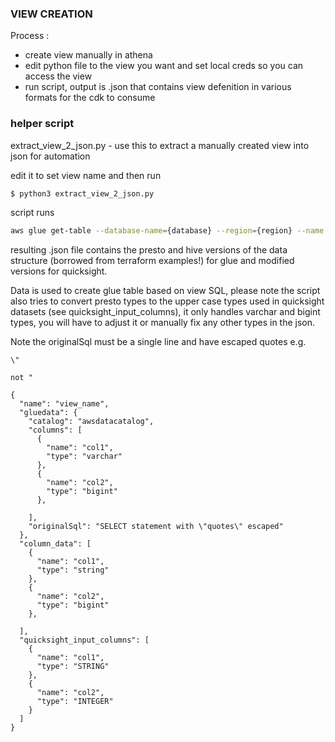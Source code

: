 ### VIEW CREATION

Process :
- create view manually in athena
- edit python file to the view you want and set local creds so you can access the view 
- run script, output is .json that contains view defenition in various formats for the cdk to consume

### helper script

extract_view_2_json.py - use this to extract a manually created view into json for automation

edit it to set view name and then run 

```bash
$ python3 extract_view_2_json.py
```

script runs

```bash
aws glue get-table --database-name={database} --region={region} --name {view}
```

resulting .json file contains the presto and hive versions of the data structure (borrowed from terraform examples!) for glue and modified versions for quicksight.

Data is used to create glue table based on view SQL, please note the script also tries to convert presto types to the upper case types used in quicksight datasets (see quicksight_input_columns), it only handles varchar and bigint types, you will have to adjust it or manually fix any other types in the json.

Note the originalSql must be a single line and have escaped quotes e.g. 

```
\" 

not "
```

```
{
  "name": "view_name",
  "gluedata": {
    "catalog": "awsdatacatalog",
    "columns": [
      {
        "name": "col1",
        "type": "varchar"
      },
      {
        "name": "col2",
        "type": "bigint"
      },
    
    ],
    "originalSql": "SELECT statement with \"quotes\" escaped"
  },
  "column_data": [
    {
      "name": "col1",
      "type": "string"
    },
    {
      "name": "col2",
      "type": "bigint"
    },
   
  ],
  "quicksight_input_columns": [
    {
      "name": "col1",
      "type": "STRING"
    },
    {
      "name": "col2",
      "type": "INTEGER"
    }
  ]
}
```